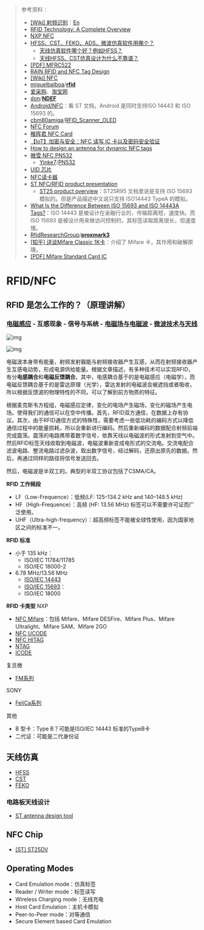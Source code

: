 > 参考资料：
>
> - [[Wiki] 射频识别](https://zh.wikipedia.org/wiki/%E5%B0%84%E9%A2%91%E8%AF%86%E5%88%AB)：[En](https://en.wikipedia.org/wiki/Radio-frequency_identification)
> - [RFID Technology: A Complete Overview](https://www.electronicsforu.com/technology-trends/rfid-technology-complete-overview)
> - [NXP NFC](https://www.nxp.com.cn/products/rfid-nfc:RFID-NFC)
> - [HFSS、CST、FEKO、ADS，微波仿真软件用哪个？](https://www.bilibili.com/read/cv11820471)
>   - [天线仿真软件哪个好？例如HFSS？](https://www.zhihu.com/question/29506002)
>   - [天线HFSS、CST仿真设计为什么不靠谱？](http://www.360doc.com/content/19/1117/18/36367108_873757028.shtml)
> - [[PDF] MFRC522](https://www.nxp.com.cn/docs/en/data-sheet/MFRC522.pdf)
> - [RAIN RFID and NFC Tag Design](https://voyantic.com/rfid-tag-design/)
> - [[Wiki] NFC](https://en.wikipedia.org/wiki/Near-field_communication)
> - [miguelbalboa](https://github.com/miguelbalboa)/**[rfid](https://github.com/miguelbalboa/rfid)**
> - [爱采购](https://b2b.baidu.com/s?q=MFRC522&from=search&fid=67174400%2C1651636003010&pi=b2b.s.search...273966187815426)、[淘宝网](https://item.taobao.com/item.htm?spm=a230r.1.14.219.40f637a7fru8m4&id=658178661866&ns=1&abbucket=14#detail)
> - [don](https://github.com/don)/[**NDEF**](https://github.com/don/NDEF)
> - [Android/NFC](https://developer.android.com/guide/topics/connectivity/nfc)：看 ST 文档，Android 是同时支持ISO 14443 和 ISO 15693 的。
> - [cbm80amiga](https://github.com/cbm80amiga)/[RFID_Scanner_OLED](https://github.com/cbm80amiga/RFID_Scanner_OLED)
> - [NFC Forum](http://www.nfc-forum.org/)
> - [稚晖君 NFC Card](https://github.com/peng-zhihui/L-ink_Card)
> - [【IoT】加密与安全：NFC 读写 IC 卡以及密码安全验证](https://blog.51cto.com/u_15284384/3050927)
> - [How to design an antenna for dynamic NFC tags](https://www.st.com/resource/en/application_note/cd00232630-how-to-design-an-antenna-for-dynamic-nfc-tags-stmicroelectronics.pdf)
> - [微雪 NFC PN532](https://item.jd.com/65256486831.html)
>   - [Yinke7](https://github.com/Yinke7)/[PN532](https://github.com/Yinke7/PN532)
> - [UID 芯片](https://item.taobao.com/item.htm?spm=a230r.1.14.46.bd1f3907pObgDv&id=612544062808&ns=1&abbucket=11#detail)
> - [NFC读卡器](https://www.nxp.com.cn/products/rfid-nfc/nfc-hf/nfc-readers:NFC-READER)
> - [ST NFC/RFID product presentation](https://www.st.com/content/ccc/resource/sales_and_marketing/presentation/product_presentation/group1/a9/5d/77/96/be/9a/48/7e/ST25_NFC_RFID_product_overview/files/ST25_product_overview.pdf/jcr:content/translations/en.ST25_product_overview.pdf)
>   - [ST25 product overview](https://www.st.com/content/ccc/resource/sales_and_marketing/presentation/product_presentation/group0/fd/7f/ea/d5/2b/b2/4b/d6/ST25R95_product_presentation_jan2019/files/ST25R95product_presentation-Jan2019.pdf/jcr:content/translations/en.ST25R95product_presentation-Jan2019.pdf)：ST25R95 文档里说是支持 ISO 15693 模拟的。但是产品描述中又说只支持 ISO14443 TypeA 的模拟。
> - [What Is the Difference Between ISO 15693 and ISO 14443A Tags?](https://www.rfidjournal.com/question/what-is-the-difference-between-iso-15693-and-iso-14443a-tags)：ISO 14443 是被设计在金融行业的，传输距离短，速度快。而 ISO 15693 是被设计用来做访问控制的，其标签读取距离很长，但速度慢。
> - [RfidResearchGroup](https://github.com/RfidResearchGroup)/**[proxmark3](https://github.com/RfidResearchGroup/proxmark3)**
> - [[知乎] 详谈Mifare Classic 1K卡](https://zhuanlan.zhihu.com/p/67532665)：介绍了 Mifare 卡，其作用和破解原理。
> - [[PDF] Mifare Standard Card IC](https://d1.amobbs.com/bbs_upload782111/files_45/ourdev_672290CL1VWC.pdf)

# RFID/NFC

## RFID 是怎么工作的？（原理讲解）

### [电磁感应](https://zh.wikipedia.org/wiki/%E7%94%B5%E7%A3%81%E6%84%9F%E5%BA%94) - 互感现象 - 信号与系统 - [电磁场与电磁波]([电磁场与电磁波](https://www.icourse163.org/course/NJTU-1002535019?tid=1465164447)) - [微波技术与天线](https://www.icourse163.org/learn/XDU-1206399806?tid=1466861470#/learn/announce)

![img](../../../../../../../Changes729_image/raw/main/ln/README/2022-04-24-153333_1293x440_scrot.png)

![img](../../../../../../../Changes729_image/raw/main/ln/README/Induction_experiment.png)

电磁波本身带有能量，射频发射器能与射频接收器产生互感，从而在射频接收器产生互感电动势，形成电源供给能量。根据文章描述，有多种技术可以实现RFID，有分**电感耦合**和**电磁反馈耦合**。其中，电感耦合基于的是电磁感应（电磁学），而电磁反馈耦合基于的是雷达原理（光学），雷达发射的电磁波会被遮挡或者吸收，所以根据反馈波的物理特性的不同，可以了解到前方物质的特征。

根据麦克斯韦方程组，电磁感应定律，变化的电场产生磁场，变化的磁场产生电场。使得我们的通信可以在空中传播。首先，RFID双方通信，在数据上存有协议。其次，由于RFID通信方式的特殊性，需要考虑一些低功耗的编码方式以降低通信过程中的能量损耗，所以会重新进行编码。然后重新编码的数据配合射频前端完成震荡。震荡的电路携带着数字信号，依靠天线以电磁波的形式发射到空气中。然后RFID标签天线收取到电磁波，电磁波重新变成电形式的交流电。交流电配合滤波电路、整流电路过滤杂波，取出数字信号，经过解码，还原出原先的数据。然后，再通过同样的路径将信号发送回去。

然后，电磁波是半双工的。典型的半双工协议包括了CSMA/CA。

**RFID 工作频段**

- LF（Low-Frequence）：低频(LF: 125–134.2 kHz and 140–148.5 kHz)
- HF（High-Frequence）：高频 (HF: 13.56 MHz) 标签可以不需要许可证而广泛使用。
- UHF（Ultra-high-frequency）：超高频标签不能被全球性使用，因为国家地区之间的标准不一。


**RFID 标准**
- 小于 135 kHz：
  - ISO/IEC 11784/11785
  - ISO/IEC 18000-2
- 6.78 MHz/13.56 MHz
  - [ISO/IEC 14443](https://www.iso.org/search.html?q=ISO%2FIEC%2014443&hPP=10&idx=all_en&p=0&hFR%5Bcategory%5D%5B0%5D=standard)
  - [ISO/IEC 15693](https://en.wikipedia.org/wiki/ISO/IEC_15693)：
  - ISO/IEC 18000

**RFID 卡类型**
NXP
- [NFC Mifare](https://www.nxp.com.cn/products/rfid-nfc/mifare-hf:MC_53422)：包括 Mifare、Mifare DESFire、Mifare Plus、Mifare Ultralight、Mifare SAM、Mifare 2GO
- [NFC UCODE](https://www.nxp.com.cn/products/rfid-nfc/ucode-rain-rfid-uhf:MC_50483)
- [NFC HITAG](https://www.nxp.com.cn/products/rfid-nfc/hitag-lf:MC_42027)
- [NTAG](https://www.nxp.com.cn/products/rfid-nfc/nfc-hf/ntag-for-tags-labels:NTAG-TAGS-AND-LABELS)
- [ICODE](https://www.nxp.com.cn/products/rfid-nfc/nfc-hf/icode:MC_42024)

复旦微

- [FM系列](http://fmsh.com/7e67a741-a1ed-718d-15e3-83bdb6ecf4fa/)

SONY

- [FeliCa系列](https://www.sony.net/Products/felica/)

其他

- B 型卡：Type B？可能是ISO/IEC 14443 标准的TypeB卡
- 二代证：可能是二代身份证



## 天线仿真

- [HFSS](https://www.ansys.com/products/electronics/ansys-hfss)
- [CST](https://www.3ds.com/zh//)
- [FEKO](https://www.altair.com/)

### 电路板天线设计

- [ST antenna design tool](https://www.st.com/content/st_com/zh/support/resources/edesign.html)

## NFC Chip

- [[ST] ST25DV](https://pdf1.alldatasheet.com/datasheet-pdf/view/1009237/STMICROELECTRONICS/ST25DV.html)



## Operating Modes

- Card Emulation mode：仿真标签
- Reader / Writer mode：标签读写
- Wireless Charging mode：无线充电
- Host Card Emulation：主机卡模拟
- Peer-to-Peer mode：对等通信
- Secure Element based Card Emulation